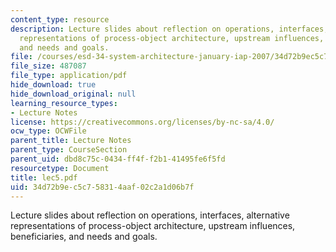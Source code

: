 ```yaml
---
content_type: resource
description: Lecture slides about reflection on operations, interfaces, alternative
  representations of process-object architecture, upstream influences, beneficiaries,
  and needs and goals.
file: /courses/esd-34-system-architecture-january-iap-2007/34d72b9ec5c758314aaf02c2a1d06b7f_lec5.pdf
file_size: 487087
file_type: application/pdf
hide_download: true
hide_download_original: null
learning_resource_types:
- Lecture Notes
license: https://creativecommons.org/licenses/by-nc-sa/4.0/
ocw_type: OCWFile
parent_title: Lecture Notes
parent_type: CourseSection
parent_uid: dbd8c75c-0434-ff4f-f2b1-41495fe6f5fd
resourcetype: Document
title: lec5.pdf
uid: 34d72b9e-c5c7-5831-4aaf-02c2a1d06b7f
---
```

Lecture slides about reflection on operations, interfaces, alternative representations of process-object architecture, upstream influences, beneficiaries, and needs and goals.